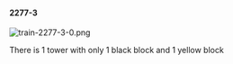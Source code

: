 #### 2277-3
![train-2277-3-0.png](https://github.com/lil-lab/nlvr/raw/master/nlvr/train/images/24/train-2277-3-0.png "train-2277-3-0.png")

There is 1 tower with only 1 black block and 1 yellow block